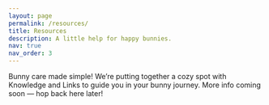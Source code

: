 ```yaml
---
layout: page
permalink: /resources/
title: Resources
description: A little help for happy bunnies.
nav: true
nav_order: 3
---
```

Bunny care made simple! We’re putting together a cozy spot with Knowledge and Links to guide you in your bunny journey. More info coming soon — hop back here later!
